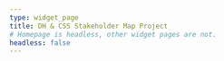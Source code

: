 ```yaml
---
type: widget_page
title: DH & CSS Stakeholder Map Project
# Homepage is headless, other widget pages are not.
headless: false
---
```


